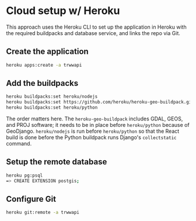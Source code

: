 # Cloud setup w/ Heroku

This approach uses the Heroku CLI to set up the application in Heroku with the required buildpacks and database service, and links the repo via Git.

## Create the application

```sh
heroku apps:create -a trwwapi
```

## Add the buildpacks

```sh
heroku buildpacks:set heroku/nodejs
heroku buildpacks:set https://github.com/heroku/heroku-geo-buildpack.git
heroku buildpacks:set heroku/python
```

The order matters here. The `heroku-geo-buildpack` includes GDAL, GEOS, and PROJ software; it needs to be in place before `heroku/python` because of GeoDjango. `heroku/nodejs` is run before `heroku/python` so that the React build is done before the Python buildpack runs Django's `collectstatic` command.

## Setup the remote database

```sh
heroku pg:psql
=> CREATE EXTENSION postgis;
```

## Configure Git

```sh
heroku git:remote -a trwwapi
```
